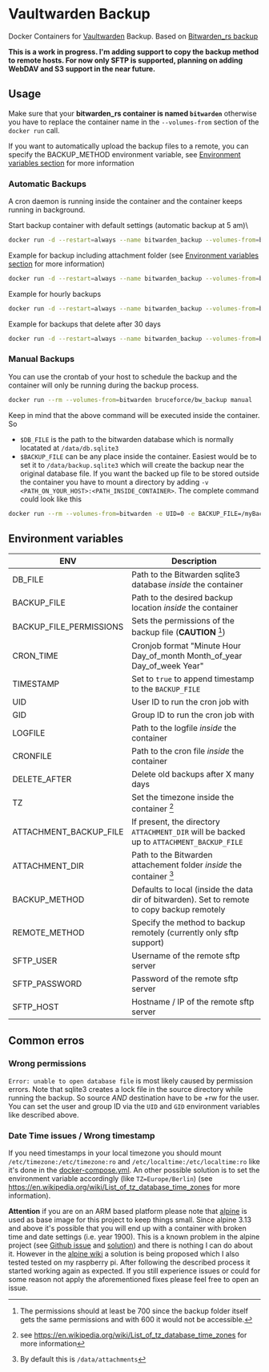 # Vaultwarden Backup

Docker Containers for [Vaultwarden](https://github.com/dani-garcia/vaultwarden) Backup.
Based on [Bitwarden_rs backup](https://gitlab.com/1O/bitwarden_rs-backup)

**This is a work in progress. I'm adding support to copy the backup method to remote hosts. For now only SFTP is supported, planning on adding WebDAV and S3 support in the near future.**

## Usage

Make sure that your **bitwarden_rs container is named `bitwarden`** otherwise
you have to replace the container name in the `--volumes-from` section of the `docker run` call.

If you want to automatically upload the backup files to a remote, you can specify the BACKUP_METHOD environment variable, see [Environment variables section](#environment-variables) for more information

### Automatic Backups

A cron daemon is running inside the container and the container keeps running in background.

Start backup container with default settings (automatic backup at 5 am)\

```sh
docker run -d --restart=always --name bitwarden_backup --volumes-from=bitwarden bruceforce/bw_backup
```

Example for backup including attachment folder (see [Environment variables section](#environment-variables) for more information)

```sh
docker run -d --restart=always --name bitwarden_backup --volumes-from=bitwarden -e ATTACHMENT_BACKUP_FILE=/data/attachments_backup/attachments bruceforce/bw_backup
```

Example for hourly backups

```sh
docker run -d --restart=always --name bitwarden_backup --volumes-from=bitwarden -e CRON_TIME="0 * * * *" bruceforce/bw_backup
```

Example for backups that delete after 30 days

```sh
docker run -d --restart=always --name bitwarden_backup --volumes-from=bitwarden -e DELETE_AFTER=30 bruceforce/bw_backup
```

### Manual Backups

You can use the crontab of your host to schedule the backup and the container will only be running during the backup process.

```sh
docker run --rm --volumes-from=bitwarden bruceforce/bw_backup manual
```

Keep in mind that the above command will be executed inside the container. So

- `$DB_FILE` is the path to the bitwarden database which is normally locatated at `/data/db.sqlite3`
- `$BACKUP_FILE` can be any place inside the container. Easiest would be to set it to `/data/backup.sqlite3` which will create the backup near the original database file.
If you want the backed up file to be stored outside the container you have to mount
a directory by adding `-v <PATH_ON_YOUR_HOST>:<PATH_INSIDE_CONTAINER>`. The complete command could look like this

```sh
docker run --rm --volumes-from=bitwarden -e UID=0 -e BACKUP_FILE=/myBackup/backup.sqlite3 -e TIMESTAMP=true -v /tmp/myBackup:/myBackup bruceforce/bw_backup manual
```

## Environment variables

| ENV                     | Description                                                                                 |
| ----------------------- | ----------------------------------------------------------------------------------------    |
| DB_FILE                 | Path to the Bitwarden sqlite3 database *inside* the container                               |
| BACKUP_FILE             | Path to the desired backup location *inside* the container                                  |
| BACKUP_FILE_PERMISSIONS | Sets the permissions of the backup file (**CAUTION** [^1])                                  |
| CRON_TIME               | Cronjob format "Minute Hour Day_of_month Month_of_year Day_of_week Year"                    |
| TIMESTAMP               | Set to `true` to append timestamp to the `BACKUP_FILE`                                      |
| UID                     | User ID to run the cron job with                                                            |
| GID                     | Group ID to run the cron job with                                                           |
| LOGFILE                 | Path to the logfile *inside* the container                                                  |
| CRONFILE                | Path to the cron file *inside* the container                                                |
| DELETE_AFTER            | Delete old backups after X many days                                                        |
| TZ                      | Set the timezone inside the container [^2]                                                  |
| ATTACHMENT_BACKUP_FILE  | If present, the directory `ATTACHMENT_DIR` will be backed up to `ATTACHMENT_BACKUP_FILE`    |
| ATTACHMENT_DIR          | Path to the Bitwarden attachement folder *inside* the container [^3]                        |
| BACKUP_METHOD           | Defaults to local (inside the data dir of bitwarden). Set to remote to copy backup remotely |
| REMOTE_METHOD           | Specify the method to backup remotely (currently only sftp support)                         |
| SFTP_USER               | Username of the remote sftp server                                                          |
| SFTP_PASSWORD           | Password of the remote sftp server                                                          |
| SFTP_HOST               | Hostname / IP of the remote sftp server                                                     |

[^1]: The permissions should at least be 700 since the backup folder itself gets the same permissions and with 600 it would not be accessible.
[^2]: see <https://en.wikipedia.org/wiki/List_of_tz_database_time_zones> for more information
[^3]: By default this is `/data/attachments`

## Common erros

### Wrong permissions

`Error: unable to open database file` is most likely caused by permission errors.
Note that sqlite3 creates a lock file in the source directory while running the backup.
So source *AND* destination have to be +rw for the user. You can set the user and group ID
via the `UID` and `GID` environment variables like described above.

### Date Time issues / Wrong timestamp

If you need timestamps in your local timezone you should mount `/etc/timezone:/etc/timezone:ro` and `/etc/localtime:/etc/localtime:ro`
like it's done in the [docker-compose.yml](docker-compose.yml). An other possible solution is to set the environment variable accordingly (like  `TZ=Europe/Berlin`)
(see <https://en.wikipedia.org/wiki/List_of_tz_database_time_zones> for more information).

**Attention** if you are on an ARM based platform please note that [alpine](https://alpinelinux.org/) is used as base image for this project to keep things small. Since alpine 3.13 and above it's possible that you will end up with a container with broken time and date settings (i.e. year 1900). This is a known problem in the alpine project (see [Github issue](https://github.com/alpinelinux/docker-alpine/issues/141) and [solution](https://wiki.alpinelinux.org/wiki/Release_Notes_for_Alpine_3.13.0#time64_requirements)) and there is nothing I can do about it. However in the [alpine wiki](https://wiki.alpinelinux.org/wiki/Release_Notes_for_Alpine_3.13.0#time64_requirements) a solution is being proposed which I also tested tested on my raspberry pi. After following the described process it started working again as expected. If you still experience issues or could for some reason not apply the aforementioned fixes please feel free to open an issue.

